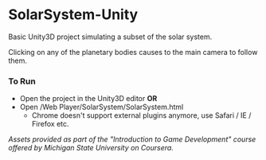 # SolarSystem-Unity
Basic Unity3D project simulating a subset of the solar system.

Clicking on any of the planetary bodies causes to the main camera to follow them.

### To Run

- Open the project in the Unity3D editor **OR**
- Open /Web Player/SolarSystem/SolarSystem.html
  - Chrome doesn't support external plugins anymore, use Safari / IE / Firefox etc.

*Assets provided as part of the "Introduction to Game Development" course offered by Michigan State University on Coursera.*

